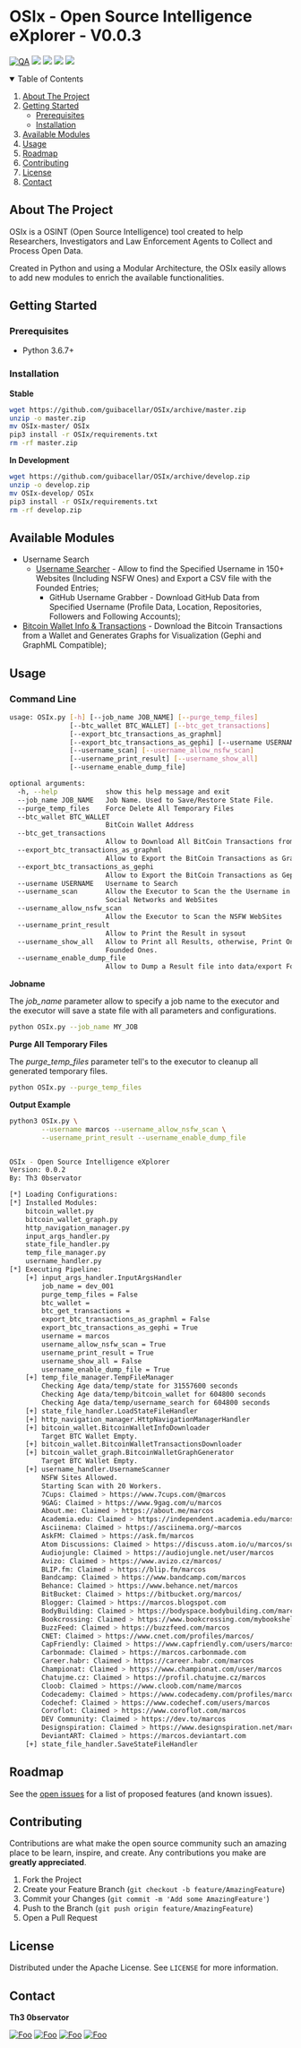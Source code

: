 # OSIx - **O**pen **S**ource **I**ntelligence e**X**plorer - V0.0.3

[![QA](https://github.com/guibacellar/OSIx/actions/workflows/qa.yml/badge.svg?branch=develop)](https://github.com/guibacellar/OSIx/actions/workflows/qa.yml)
![](https://img.shields.io/github/last-commit/guibacellar/OSIx)
![](https://img.shields.io/github/languages/code-size/guibacellar/OSIx)
![](https://img.shields.io/badge/Python-3.7.6+-green.svg)
![](https://img.shields.io/badge/maintainer-Th3%200bservator-blue)

<!-- TABLE OF CONTENTS -->
<details open="open">
  <summary>Table of Contents</summary>
  <ol>
    <li>
      <a href="#about-the-project">About The Project</a>
    </li>
    <li>
      <a href="#getting-started">Getting Started</a>
      <ul>
        <li><a href="#prerequisites">Prerequisites</a></li>
        <li><a href="#installation">Installation</a></li>
      </ul>
    </li>
    <li><a href="#available-modules">Available Modules</a></li>
    <li><a href="#usage">Usage</a></li>
    <li><a href="#roadmap">Roadmap</a></li>
    <li><a href="#contributing">Contributing</a></li>
    <li><a href="#license">License</a></li>
    <li><a href="#contact">Contact</a></li>
  </ol>
</details>



<!-- ABOUT THE PROJECT -->
## About The Project

OSIx is a OSINT (Open Source Intelligence) tool created to help Researchers, Investigators and Law Enforcement Agents to Collect and Process Open Data.

Created in Python and using a Modular Architecture, the OSIx easily allows to add new modules to enrich the available functionalities.


<!-- GETTING STARTED -->
## Getting Started


### Prerequisites

 * Python 3.6.7+

### Installation

**Stable**
```bash
wget https://github.com/guibacellar/OSIx/archive/master.zip
unzip -o master.zip
mv OSIx-master/ OSIx
pip3 install -r OSIx/requirements.txt
rm -rf master.zip
```

**In Development**
```bash
wget https://github.com/guibacellar/OSIx/archive/develop.zip
unzip -o develop.zip
mv OSIx-develop/ OSIx
pip3 install -r OSIx/requirements.txt
rm -rf develop.zip
```

<!-- AVAILABLE MODULES -->
## Available Modules

* Username Search
  * [Username Searcher](docs/module_username.md) - Allow to find the Specified Username in 150+ Websites (Including NSFW Ones) and Export a CSV file with the Founded Entries;
    * GitHub Username Grabber - Download GitHub Data from Specified Username (Profile Data, Location, Repositories, Followers and Following Accounts);
* [Bitcoin Wallet Info & Transactions](docs/module_btc_wallet.md) - Download the Bitcoin Transactions from a Wallet and Generates Graphs for Visualization (Gephi and GraphML Compatible);


<!-- USAGE EXAMPLES -->
## Usage

### Command Line

```bash
usage: OSIx.py [-h] [--job_name JOB_NAME] [--purge_temp_files]
               [--btc_wallet BTC_WALLET] [--btc_get_transactions]
               [--export_btc_transactions_as_graphml]
               [--export_btc_transactions_as_gephi] [--username USERNAME]
               [--username_scan] [--username_allow_nsfw_scan]
               [--username_print_result] [--username_show_all]
               [--username_enable_dump_file]

optional arguments:
  -h, --help            show this help message and exit
  --job_name JOB_NAME   Job Name. Used to Save/Restore State File.
  --purge_temp_files    Force Delete All Temporary Files
  --btc_wallet BTC_WALLET
                        BitCoin Wallet Address
  --btc_get_transactions
                        Allow to Download All BitCoin Transactions from Wallet
  --export_btc_transactions_as_graphml
                        Allow to Export the BitCoin Transactions as GraphML
  --export_btc_transactions_as_gephi
                        Allow to Export the BitCoin Transactions as Gephi File
  --username USERNAME   Username to Search
  --username_scan       Allow the Executor to Scan the the Username in All
                        Social Networks and WebSites
  --username_allow_nsfw_scan
                        Allow the Executor to Scan the NSFW WebSites
  --username_print_result
                        Allow to Print the Result in sysout
  --username_show_all   Allow to Print all Results, otherwise, Print Only the
                        Founded Ones.
  --username_enable_dump_file
                        Allow to Dump a Result file into data/export Folder.


```


**Jobname**

The *job_name* parameter allow to specify a job name to the executor and the executor will save a state file with all parameters and configurations.

```bash
python OSIx.py --job_name MY_JOB
```

**Purge All Temporary Files**

The *purge_temp_files* parameter tell's to the executor to cleanup all generated temporary files.

```bash
python OSIx.py --purge_temp_files
```

**Output Example**
```bash
python3 OSIx.py \
        --username marcos --username_allow_nsfw_scan \
        --username_print_result --username_enable_dump_file


OSIx - Open Source Intelligence eXplorer
Version: 0.0.2
By: Th3 0bservator

[*] Loading Configurations:
[*] Installed Modules:
	bitcoin_wallet.py
	bitcoin_wallet_graph.py
	http_navigation_manager.py
	input_args_handler.py
	state_file_handler.py
	temp_file_manager.py
	username_handler.py
[*] Executing Pipeline:
	[+] input_args_handler.InputArgsHandler
		job_name = dev_001
		purge_temp_files = False
		btc_wallet = 
		btc_get_transactions = 
		export_btc_transactions_as_graphml = False
		export_btc_transactions_as_gephi = True
		username = marcos
		username_allow_nsfw_scan = True
		username_print_result = True
		username_show_all = False
		username_enable_dump_file = True
	[+] temp_file_manager.TempFileManager
 		Checking Age data/temp/state for 31557600 seconds
 		Checking Age data/temp/bitcoin_wallet for 604800 seconds
 		Checking Age data/temp/username_search for 604800 seconds
	[+] state_file_handler.LoadStateFileHandler
	[+] http_navigation_manager.HttpNavigationManagerHandler
	[+] bitcoin_wallet.BitcoinWalletInfoDownloader
		Target BTC Wallet Empty.
	[+] bitcoin_wallet.BitcoinWalletTransactionsDownloader
	[+] bitcoin_wallet_graph.BitcoinWalletGraphGenerator
		Target BTC Wallet Empty.
	[+] username_handler.UsernameScanner
		NSFW Sites Allowed.
		Starting Scan with 20 Workers.
		7Cups: Claimed > https://www.7cups.com/@marcos
		9GAG: Claimed > https://www.9gag.com/u/marcos
		About.me: Claimed > https://about.me/marcos
		Academia.edu: Claimed > https://independent.academia.edu/marcos
		Asciinema: Claimed > https://asciinema.org/~marcos
		AskFM: Claimed > https://ask.fm/marcos
		Atom Discussions: Claimed > https://discuss.atom.io/u/marcos/summary
		Audiojungle: Claimed > https://audiojungle.net/user/marcos
		Avizo: Claimed > https://www.avizo.cz/marcos/
		BLIP.fm: Claimed > https://blip.fm/marcos
		Bandcamp: Claimed > https://www.bandcamp.com/marcos
		Behance: Claimed > https://www.behance.net/marcos
		BitBucket: Claimed > https://bitbucket.org/marcos/
		Blogger: Claimed > https://marcos.blogspot.com
		BodyBuilding: Claimed > https://bodyspace.bodybuilding.com/marcos
		Bookcrossing: Claimed > https://www.bookcrossing.com/mybookshelf/marcos/
		BuzzFeed: Claimed > https://buzzfeed.com/marcos
		CNET: Claimed > https://www.cnet.com/profiles/marcos/
		CapFriendly: Claimed > https://www.capfriendly.com/users/marcos
		Carbonmade: Claimed > https://marcos.carbonmade.com
		Career.habr: Claimed > https://career.habr.com/marcos
		Championat: Claimed > https://www.championat.com/user/marcos
		Chatujme.cz: Claimed > https://profil.chatujme.cz/marcos
		Cloob: Claimed > https://www.cloob.com/name/marcos
		Codecademy: Claimed > https://www.codecademy.com/profiles/marcos
		Codechef: Claimed > https://www.codechef.com/users/marcos
		Coroflot: Claimed > https://www.coroflot.com/marcos
		DEV Community: Claimed > https://dev.to/marcos
		Designspiration: Claimed > https://www.designspiration.net/marcos/
		DeviantART: Claimed > https://marcos.deviantart.com
	[+] state_file_handler.SaveStateFileHandler


```

<!-- ROADMAP -->
## Roadmap

See the [open issues](https://github.com/othneildrew/Best-README-Template/issues) for a list of proposed features (and known issues).


<!-- CONTRIBUTING -->
## Contributing

Contributions are what make the open source community such an amazing place to be learn, inspire, and create. Any contributions you make are **greatly appreciated**.

1. Fork the Project
2. Create your Feature Branch (`git checkout -b feature/AmazingFeature`)
3. Commit your Changes (`git commit -m 'Add some AmazingFeature'`)
4. Push to the Branch (`git push origin feature/AmazingFeature`)
5. Open a Pull Request


<!-- LICENSE -->
## License

Distributed under the Apache License. See `LICENSE` for more information.



<!-- CONTACT -->
## Contact

**Th3 0bservator**

[![Foo](https://img.shields.io/badge/RSS-FFA500?style=for-the-badge&logo=rss&logoColor=white)](https://www.theobservator.net/) 
[![Foo](https://img.shields.io/badge/Twitter-1DA1F2?style=for-the-badge&logo=twitter&logoColor=white)](https://twitter.com/th3_0bservator) 
[![Foo](https://img.shields.io/badge/GitHub-100000?style=for-the-badge&logo=github&logoColor=white)](https://github.com/guibacellar/) 
[![Foo](https://img.shields.io/badge/LinkedIn-0077B5?style=for-the-badge&logo=linkedin&logoColor=white)](https://www.linkedin.com/in/guilherme-bacellar/)

